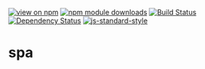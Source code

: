 [![view on npm](http://img.shields.io/npm/v/local-web-server-spa.svg)](https://www.npmjs.org/package/local-web-server-spa)
[![npm module downloads](http://img.shields.io/npm/dt/local-web-server-spa.svg)](https://www.npmjs.org/package/local-web-server-spa)
[![Build Status](https://travis-ci.org/local-web-server/spa.svg?branch=master)](https://travis-ci.org/local-web-server/spa)
[![Dependency Status](https://david-dm.org/local-web-server/spa.svg)](https://david-dm.org/local-web-server/spa)
[![js-standard-style](https://img.shields.io/badge/code%20style-standard-brightgreen.svg)](https://github.com/feross/standard)

# spa

